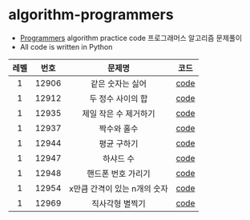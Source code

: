 # algorithm-programmers

- [Programmers](https://programmers.co.kr/) algorithm practice code 프로그래머스 알고리즘 문제풀이 
- All code is written in Python



|레벨|번호|문제명|코드|
|:---:|:---:|:---:|:---:|
|1|12906|같은 숫자는 싫어|[code](https://github.com/jaeheehur/algorithm-programmers/blob/master/src/practice/12906.py)|
|1|12912|두 정수 사이의 합|[code](https://github.com/jaeheehur/algorithm-programmers/blob/master/src/practice/12912.py)|
|1|12935|제일 작은 수 제거하기|[code](https://github.com/jaeheehur/algorithm-programmers/blob/master/src/practice/12935.py)|
|1|12937|짝수와 홀수|[code](https://github.com/jaeheehur/algorithm-programmers/blob/master/src/practice/12937.py)|
|1|12944|평균 구하기|[code](https://github.com/jaeheehur/algorithm-programmers/blob/master/src/practice/12944.py)|
|1|12947|하샤드 수|[code](https://github.com/jaeheehur/algorithm-programmers/blob/master/src/practice/12947.py)|
|1|12948|핸드폰 번호 가리기|[code](https://github.com/jaeheehur/algorithm-programmers/blob/master/src/practice/12948.py)|
|1|12954|x만큼 간격이 있는 n개의 숫자|[code](https://github.com/jaeheehur/algorithm-programmers/blob/master/src/practice/12954.py)|
|1|12969|직사각형 별찍기|[code](https://github.com/jaeheehur/algorithm-programmers/blob/master/src/practice/12969.py)|
